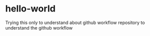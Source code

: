 # hello-world
Trying this only to understand about github workflow
repository to understand the github workflow
